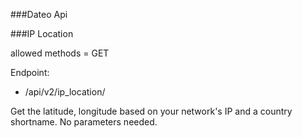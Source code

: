 ###Dateo Api


###IP Location

allowed methods = GET

Endpoint:

* /api/v2/ip_location/


Get the latitude, longitude based on your network's IP and a country shortname. No parameters needed.